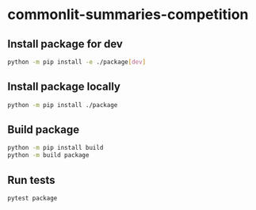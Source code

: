 # commonlit-summaries-competition

## Install package for dev

```bash
python -m pip install -e ./package[dev]
```

## Install package locally

```bash
python -m pip install ./package
```

## Build package

```bash
python -m pip install build
python -m build package
```

## Run tests

```bash
pytest package
```
